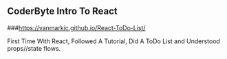 ## CoderByte Intro To React

###https://vanmarkic.github.io/React-ToDo-List/

First Time With React, Followed A Tutorial, Did A ToDo List and Understood props//state flows.

